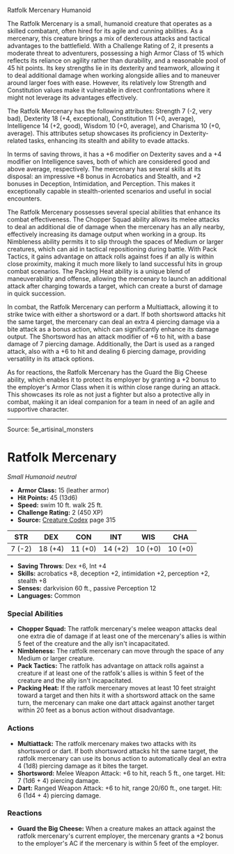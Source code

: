 <MonsterName/>Ratfolk Mercenary</MonsterName>
<CreatureType/>Humanoid</CreatureType>

<summary>The Ratfolk Mercenary is a small, humanoid creature that operates as a skilled combatant, often hired for its agile and cunning abilities. As a mercenary, this creature brings a mix of dexterous attacks and tactical advantages to the battlefield. With a Challenge Rating of 2, it presents a moderate threat to adventurers, possessing a high Armor Class of 15 which reflects its reliance on agility rather than durability, and a reasonable pool of 45 hit points. Its key strengths lie in its dexterity and teamwork, allowing it to deal additional damage when working alongside allies and to maneuver around larger foes with ease. However, its relatively low Strength and Constitution values make it vulnerable in direct confrontations where it might not leverage its advantages effectively.</summary>

<detail>

The Ratfolk Mercenary has the following attributes: Strength 7 (-2, very bad), Dexterity 18 (+4, exceptional), Constitution 11 (+0, average), Intelligence 14 (+2, good), Wisdom 10 (+0, average), and Charisma 10 (+0, average). This attributes setup showcases its proficiency in Dexterity-related tasks, enhancing its stealth and ability to evade attacks. 

In terms of saving throws, it has a +6 modifier on Dexterity saves and a +4 modifier on Intelligence saves, both of which are considered good and above average, respectively. The mercenary has several skills at its disposal: an impressive +8 bonus in Acrobatics and Stealth, and +2 bonuses in Deception, Intimidation, and Perception. This makes it exceptionally capable in stealth-oriented scenarios and useful in social encounters.

The Ratfolk Mercenary possesses several special abilities that enhance its combat effectiveness. The Chopper Squad ability allows its melee attacks to deal an additional die of damage when the mercenary has an ally nearby, effectively increasing its damage output when working in a group. Its Nimbleness ability permits it to slip through the spaces of Medium or larger creatures, which can aid in tactical repositioning during battle. With Pack Tactics, it gains advantage on attack rolls against foes if an ally is within close proximity, making it much more likely to land successful hits in group combat scenarios. The Packing Heat ability is a unique blend of maneuverability and offense, allowing the mercenary to launch an additional attack after charging towards a target, which can create a burst of damage in quick succession.

In combat, the Ratfolk Mercenary can perform a Multiattack, allowing it to strike twice with either a shortsword or a dart. If both shortsword attacks hit the same target, the mercenary can deal an extra 4 piercing damage via a bite attack as a bonus action, which can significantly enhance its damage output. The Shortsword has an attack modifier of +6 to hit, with a base damage of 7 piercing damage. Additionally, the Dart is used as a ranged attack, also with a +6 to hit and dealing 6 piercing damage, providing versatility in its attack options.

As for reactions, the Ratfolk Mercenary has the Guard the Big Cheese ability, which enables it to protect its employer by granting a +2 bonus to the employer's Armor Class when it is within close range during an attack. This showcases its role as not just a fighter but also a protective ally in combat, making it an ideal companion for a team in need of an agile and supportive character.</detail>



---

Source: 5e_artisinal_monsters

# Ratfolk Mercenary

*Small* *Humanoid* *neutral*

- **Armor Class:** 15 (leather armor)
- **Hit Points:** 45 (13d6)
- **Speed:** swim 10 ft. walk 25 ft.
- **Challenge Rating:** 2 (450 XP)
- **Source:** [Creature Codex](https://koboldpress.com/kpstore/product/creature-codex-for-5th-edition-dnd) page 315

| STR | DEX | CON | INT | WIS | CHA |
| --- | --- | --- | --- | --- | --- |
| 7 (-2) | 18 (+4) | 11 (+0) | 14 (+2) | 10 (+0) | 10 (+0) |

- **Saving Throws**: Dex +6, Int +4
- **Skills:** acrobatics +8, deception +2, intimidation +2, perception +2, stealth +8
- **Senses:** darkvision 60 ft., passive Perception 12
- **Languages:** Common

### Special Abilities

- **Chopper Squad:** The ratfolk mercenary's melee weapon attacks deal one extra die of damage if at least one of the mercenary's allies is within 5 feet of the creature and the ally isn't incapacitated.
- **Nimbleness:** The ratfolk mercenary can move through the space of any Medium or larger creature.
- **Pack Tactics:** The ratfolk has advantage on attack rolls against a creature if at least one of the ratfolk's allies is within 5 feet of the creature and the ally isn't incapacitated.
- **Packing Heat:** If the ratfolk mercenary moves at least 10 feet straight toward a target and then hits it with a shortsword attack on the same turn, the mercenary can make one dart attack against another target within 20 feet as a bonus action without disadvantage.

### Actions

- **Multiattack:** The ratfolk mercenary makes two attacks with its shortsword or dart. If both shortsword attacks hit the same target, the ratfolk mercenary can use its bonus action to automatically deal an extra 4 (1d8) piercing damage as it bites the target.
- **Shortsword:** Melee Weapon Attack: +6 to hit, reach 5 ft., one target. Hit: 7 (1d6 + 4) piercing damage.
- **Dart:** Ranged Weapon Attack: +6 to hit, range 20/60 ft., one target. Hit: 6 (1d4 + 4) piercing damage.

### Reactions

- **Guard the Big Cheese:** When a creature makes an attack against the ratfolk mercenary's current employer, the mercenary grants a +2 bonus to the employer's AC if the mercenary is within 5 feet of the employer.




